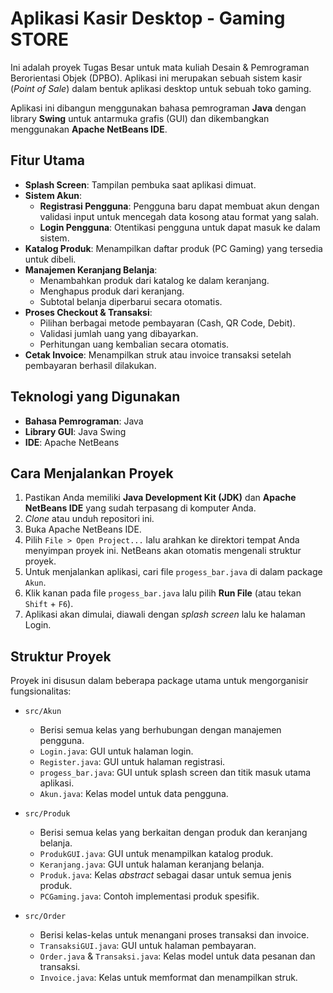 # Aplikasi Kasir Desktop - Gaming STORE

Ini adalah proyek Tugas Besar untuk mata kuliah Desain & Pemrograman Berorientasi Objek (DPBO). Aplikasi ini merupakan sebuah sistem kasir (*Point of Sale*) dalam bentuk aplikasi desktop untuk sebuah toko gaming.

Aplikasi ini dibangun menggunakan bahasa pemrograman **Java** dengan library **Swing** untuk antarmuka grafis (GUI) dan dikembangkan menggunakan **Apache NetBeans IDE**.

## Fitur Utama

-   **Splash Screen**: Tampilan pembuka saat aplikasi dimuat.
-   **Sistem Akun**:
    -   **Registrasi Pengguna**: Pengguna baru dapat membuat akun dengan validasi input untuk mencegah data kosong atau format yang salah.
    -   **Login Pengguna**: Otentikasi pengguna untuk dapat masuk ke dalam sistem.
-   **Katalog Produk**: Menampilkan daftar produk (PC Gaming) yang tersedia untuk dibeli.
-   **Manajemen Keranjang Belanja**:
    -   Menambahkan produk dari katalog ke dalam keranjang.
    -   Menghapus produk dari keranjang.
    -   Subtotal belanja diperbarui secara otomatis.
-   **Proses Checkout & Transaksi**:
    -   Pilihan berbagai metode pembayaran (Cash, QR Code, Debit).
    -   Validasi jumlah uang yang dibayarkan.
    -   Perhitungan uang kembalian secara otomatis.
-   **Cetak Invoice**: Menampilkan struk atau invoice transaksi setelah pembayaran berhasil dilakukan.

## Teknologi yang Digunakan

-   **Bahasa Pemrograman**: Java
-   **Library GUI**: Java Swing
-   **IDE**: Apache NetBeans

## Cara Menjalankan Proyek

1.  Pastikan Anda memiliki **Java Development Kit (JDK)** dan **Apache NetBeans IDE** yang sudah terpasang di komputer Anda.
2.  *Clone* atau unduh repositori ini.
3.  Buka Apache NetBeans IDE.
4.  Pilih `File > Open Project...` lalu arahkan ke direktori tempat Anda menyimpan proyek ini. NetBeans akan otomatis mengenali struktur proyek.
5.  Untuk menjalankan aplikasi, cari file `progess_bar.java` di dalam package `Akun`.
6.  Klik kanan pada file `progess_bar.java` lalu pilih **Run File** (atau tekan `Shift` + `F6`).
7.  Aplikasi akan dimulai, diawali dengan *splash screen* lalu ke halaman Login.

## Struktur Proyek

Proyek ini disusun dalam beberapa package utama untuk mengorganisir fungsionalitas:

-   `src/Akun`
    -   Berisi semua kelas yang berhubungan dengan manajemen pengguna.
    -   `Login.java`: GUI untuk halaman login.
    -   `Register.java`: GUI untuk halaman registrasi.
    -   `progess_bar.java`: GUI untuk splash screen dan titik masuk utama aplikasi.
    -   `Akun.java`: Kelas model untuk data pengguna.

-   `src/Produk`
    -   Berisi semua kelas yang berkaitan dengan produk dan keranjang belanja.
    -   `ProdukGUI.java`: GUI untuk menampilkan katalog produk.
    -   `Keranjang.java`: GUI untuk halaman keranjang belanja.
    -   `Produk.java`: Kelas *abstract* sebagai dasar untuk semua jenis produk.
    -   `PCGaming.java`: Contoh implementasi produk spesifik.

-   `src/Order`
    -   Berisi kelas-kelas untuk menangani proses transaksi dan invoice.
    -   `TransaksiGUI.java`: GUI untuk halaman pembayaran.
    -   `Order.java` & `Transaksi.java`: Kelas model untuk data pesanan dan transaksi.
    -   `Invoice.java`: Kelas untuk memformat dan menampilkan struk.
